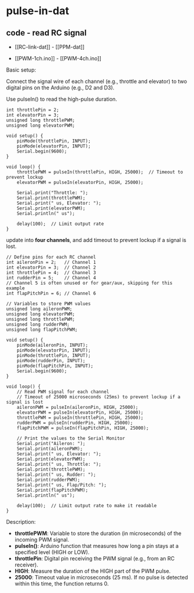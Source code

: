 
# pulse-in-dat


## code - read RC signal 

- [[RC-link-dat]] - [[PPM-dat]]

- [[PWM-1ch.ino]] - [[PWM-4ch.ino]]

Basic setup:

Connect the signal wire of each channel (e.g., throttle and elevator) to two digital pins on the Arduino (e.g., D2 and D3).

Use pulseIn() to read the high-pulse duration.

    int throttlePin = 2;
    int elevatorPin = 3;
    unsigned long throttlePWM;
    unsigned long elevatorPWM;

    void setup() {
        pinMode(throttlePin, INPUT);
        pinMode(elevatorPin, INPUT);
        Serial.begin(9600);
    }

    void loop() {
        throttlePWM = pulseIn(throttlePin, HIGH, 25000);  // Timeout to prevent lockup
        elevatorPWM = pulseIn(elevatorPin, HIGH, 25000);

        Serial.print("Throttle: ");
        Serial.print(throttlePWM);
        Serial.print(" us, Elevator: ");
        Serial.print(elevatorPWM);
        Serial.println(" us");

        delay(100);  // Limit output rate
    }

update into **four channels**, and add timeout to prevent lockup if a signal is lost.

    // Define pins for each RC channel
    int aileronPin = 2;   // Channel 1
    int elevatorPin = 3;  // Channel 2
    int throttlePin = 4;  // Channel 3
    int rudderPin = 5;    // Channel 4
    // Channel 5 is often unused or for gear/aux, skipping for this example
    int flapPitchPin = 6; // Channel 6

    // Variables to store PWM values
    unsigned long aileronPWM;
    unsigned long elevatorPWM;
    unsigned long throttlePWM;
    unsigned long rudderPWM;
    unsigned long flapPitchPWM;

    void setup() {
        pinMode(aileronPin, INPUT);
        pinMode(elevatorPin, INPUT);
        pinMode(throttlePin, INPUT);
        pinMode(rudderPin, INPUT);
        pinMode(flapPitchPin, INPUT);
        Serial.begin(9600);
    }

    void loop() {
        // Read PWM signal for each channel
        // Timeout of 25000 microseconds (25ms) to prevent lockup if a signal is lost
        aileronPWM = pulseIn(aileronPin, HIGH, 25000);
        elevatorPWM = pulseIn(elevatorPin, HIGH, 25000);
        throttlePWM = pulseIn(throttlePin, HIGH, 25000);
        rudderPWM = pulseIn(rudderPin, HIGH, 25000);
        flapPitchPWM = pulseIn(flapPitchPin, HIGH, 25000);

        // Print the values to the Serial Monitor
        Serial.print("Aileron: ");
        Serial.print(aileronPWM);
        Serial.print(" us, Elevator: ");
        Serial.print(elevatorPWM);
        Serial.print(" us, Throttle: ");
        Serial.print(throttlePWM);
        Serial.print(" us, Rudder: ");
        Serial.print(rudderPWM);
        Serial.print(" us, Flap/Pitch: ");
        Serial.print(flapPitchPWM);
        Serial.println(" us");

        delay(100);  // Limit output rate to make it readable
    }

Description:

- **throttlePWM**: Variable to store the duration (in microseconds) of the incoming PWM signal.
- **pulseIn()**: Arduino function that measures how long a pin stays at a specified level (HIGH or LOW).
- **throttlePin**: Digital pin receiving the PWM signal (e.g., from an RC receiver).
- **HIGH**: Measure the duration of the HIGH part of the PWM pulse.
- **25000**: Timeout value in microseconds (25 ms). If no pulse is detected within this time, the function returns 0.


